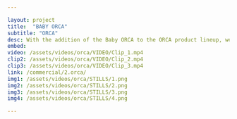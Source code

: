 ```yaml
---

layout: project
title:  "BABY ORCA"
subtitle: "ORCA"
desc: With the addition of the Baby ORCA to the ORCA product lineup, we needed to help ORCA discern their newest product from the rest. This product was aimed more towards small kitchens, and with that in mind we created “We Care”. We wanted to speak to chefs, not just in our script but visually as well. We took inspiration from Chef’s Table and really aimed to capture the beauty of the process. 
embed: 
video: /assets/videos/orca/VIDEO/Clip_1.mp4
clip2: /assets/videos/orca/VIDEO/Clip_2.mp4
clip3: /assets/videos/orca/VIDEO/Clip_3.mp4
link: /commercial/2.orca/
img1: /assets/videos/orca/STILLS/1.png
img2: /assets/videos/orca/STILLS/2.png
img3: /assets/videos/orca/STILLS/3.png
img4: /assets/videos/orca/STILLS/4.png

---
```

